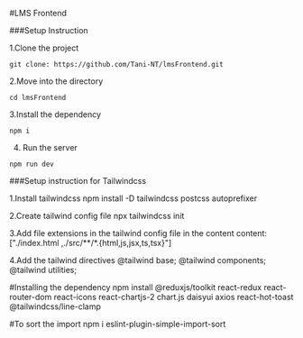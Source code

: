 #LMS Frontend

###Setup Instruction

1.Clone the project
``` 
git clone: https://github.com/Tani-NT/lmsFrontend.git
```
2.Move into the directory
```
cd lmsFrontend
```
3.Install the dependency
``` 
npm i
```
4. Run the server
```
npm run dev
```

###Setup instruction for Tailwindcss

1.Install tailwindcss
npm install -D tailwindcss postcss autoprefixer

2.Create tailwind config file
npx tailwindcss init

3.Add file extensions in the tailwind config file in the content
content: ["./index.html ,./src/**/*.{html,js,jsx,ts,tsx}"]

4.Add the tailwind directives
@tailwind base;
@tailwind components;
@tailwind utilities;

#Installing the dependency
npm install @reduxjs/toolkit react-redux react-router-dom react-icons react-chartjs-2 chart.js daisyui axios react-hot-toast @tailwindcss/line-clamp

#To sort the import 
npm i eslint-plugin-simple-import-sort